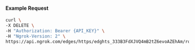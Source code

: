 <!-- Code generated for API Clients. DO NOT EDIT. -->

#### Example Request

```bash
curl \
-X DELETE \
-H "Authorization: Bearer {API_KEY}" \
-H "Ngrok-Version: 2" \
https://api.ngrok.com/edges/https/edghts_333B3FdXJVQ4mB2tZ6evoAZEhAm/routes/edghtsrt_333B3AwNLFl383Tzxhx65PMCtln/ip_restriction
```

